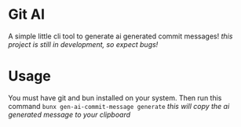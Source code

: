 # Git AI

A simple little cli tool to generate ai generated commit messages!
_this project is still in development, so expect bugs!_

# Usage

You must have git and bun installed on your system. Then run this command `bunx gen-ai-commit-message generate`
_this will copy the ai generated message to your clipboard_
